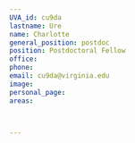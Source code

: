 ```yaml
---
UVA_id: cu9da
lastname: Ure
name: Charlotte
general_position: postdoc
position: Postdoctoral Fellow
office: 
phone:
email: cu9da@virginia.edu
image: 
personal_page:
areas:



---
```

